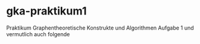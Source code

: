 # gka-praktikum1
Praktikum Graphentheoretische Konstrukte und Algorithmen Aufgabe 1 und vermutlich auch folgende
